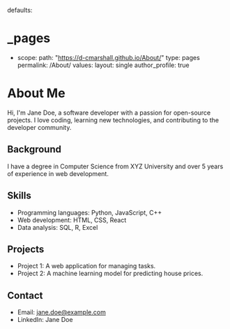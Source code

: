 defaults:
  # _pages
  - scope:
      path: "https://d-cmarshall.github.io/About/"
      type: pages
    permalink: /About/
    values:
      layout: single
      author_profile: true

# About Me

Hi, I'm Jane Doe, a software developer with a passion for open-source projects. I love coding, learning new technologies, and contributing to the developer community.

## Background

I have a degree in Computer Science from XYZ University and over 5 years of experience in web development.

## Skills

- Programming languages: Python, JavaScript, C++
- Web development: HTML, CSS, React
- Data analysis: SQL, R, Excel

## Projects

- Project 1: A web application for managing tasks.
- Project 2: A machine learning model for predicting house prices.

## Contact

- Email: jane.doe@example.com
- LinkedIn: Jane Doe

